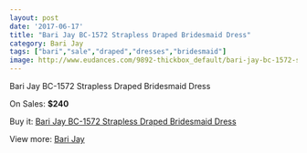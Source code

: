 ```yaml
---
layout: post
date: '2017-06-17'
title: "Bari Jay BC-1572 Strapless Draped Bridesmaid Dress"
category: Bari Jay
tags: ["bari","sale","draped","dresses","bridesmaid"]
image: http://www.eudances.com/9892-thickbox_default/bari-jay-bc-1572-strapless-draped-bridesmaid-dress.jpg
---
```

Bari Jay BC-1572 Strapless Draped Bridesmaid Dress

On Sales: **$240**
<a href="https://www.eudances.com/en/bari-jay/3251-bari-jay-bc-1572-strapless-draped-bridesmaid-dress.html"><amp-img layout="responsive" width="600" height="600" src="//www.eudances.com/9892-thickbox_default/bari-jay-bc-1572-strapless-draped-bridesmaid-dress.jpg" alt="Bari Jay BC-1572 Strapless Draped Bridesmaid Dress 0" /></a>

Buy it: [Bari Jay BC-1572 Strapless Draped Bridesmaid Dress](https://www.eudances.com/en/bari-jay/3251-bari-jay-bc-1572-strapless-draped-bridesmaid-dress.html "Bari Jay BC-1572 Strapless Draped Bridesmaid Dress")

View more: [Bari Jay](https://www.eudances.com/en/56-bari-jay "Bari Jay")